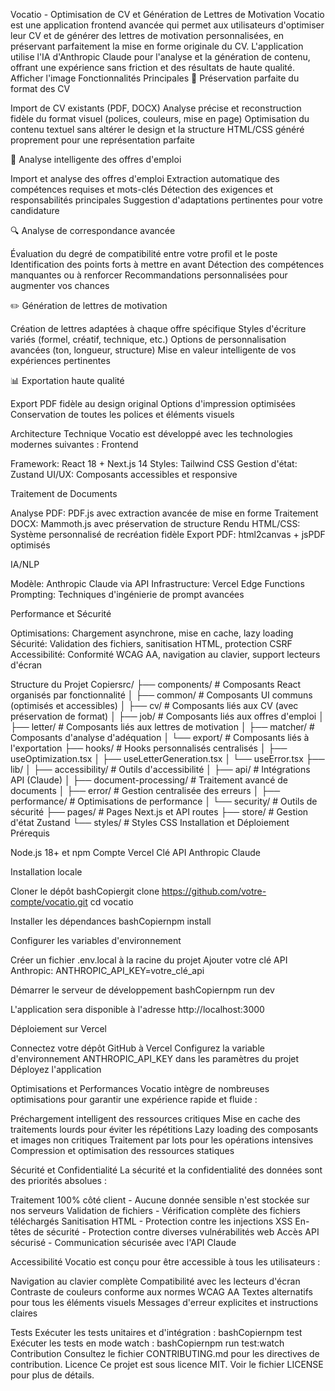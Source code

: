 Vocatio - Optimisation de CV et Génération de Lettres de Motivation
Vocatio est une application frontend avancée qui permet aux utilisateurs d'optimiser leur CV et de générer des lettres de motivation personnalisées, en préservant parfaitement la mise en forme originale du CV. L'application utilise l'IA d'Anthropic Claude pour l'analyse et la génération de contenu, offrant une expérience sans friction et des résultats de haute qualité.
Afficher l'image
Fonctionnalités Principales
📄 Préservation parfaite du format des CV

Import de CV existants (PDF, DOCX)
Analyse précise et reconstruction fidèle du format visuel (polices, couleurs, mise en page)
Optimisation du contenu textuel sans altérer le design et la structure
HTML/CSS généré proprement pour une représentation parfaite

💼 Analyse intelligente des offres d'emploi

Import et analyse des offres d'emploi
Extraction automatique des compétences requises et mots-clés
Détection des exigences et responsabilités principales
Suggestion d'adaptations pertinentes pour votre candidature

🔍 Analyse de correspondance avancée

Évaluation du degré de compatibilité entre votre profil et le poste
Identification des points forts à mettre en avant
Détection des compétences manquantes ou à renforcer
Recommandations personnalisées pour augmenter vos chances

✏️ Génération de lettres de motivation

Création de lettres adaptées à chaque offre spécifique
Styles d'écriture variés (formel, créatif, technique, etc.)
Options de personnalisation avancées (ton, longueur, structure)
Mise en valeur intelligente de vos expériences pertinentes

📊 Exportation haute qualité

Export PDF fidèle au design original
Options d'impression optimisées
Conservation de toutes les polices et éléments visuels

Architecture Technique
Vocatio est développé avec les technologies modernes suivantes :
Frontend

Framework: React 18 + Next.js 14
Styles: Tailwind CSS
Gestion d'état: Zustand
UI/UX: Composants accessibles et responsive

Traitement de Documents

Analyse PDF: PDF.js avec extraction avancée de mise en forme
Traitement DOCX: Mammoth.js avec préservation de structure
Rendu HTML/CSS: Système personnalisé de recréation fidèle
Export PDF: html2canvas + jsPDF optimisés

IA/NLP

Modèle: Anthropic Claude via API
Infrastructure: Vercel Edge Functions
Prompting: Techniques d'ingénierie de prompt avancées

Performance et Sécurité

Optimisations: Chargement asynchrone, mise en cache, lazy loading
Sécurité: Validation des fichiers, sanitisation HTML, protection CSRF
Accessibilité: Conformité WCAG AA, navigation au clavier, support lecteurs d'écran

Structure du Projet
Copiersrc/
├── components/          # Composants React organisés par fonctionnalité
│   ├── common/          # Composants UI communs (optimisés et accessibles)
│   ├── cv/              # Composants liés aux CV (avec préservation de format)
│   ├── job/             # Composants liés aux offres d'emploi
│   ├── letter/          # Composants liés aux lettres de motivation
│   ├── matcher/         # Composants d'analyse d'adéquation
│   └── export/          # Composants liés à l'exportation
├── hooks/               # Hooks personnalisés centralisés
│   ├── useOptimization.tsx
│   ├── useLetterGeneration.tsx
│   └── useError.tsx
├── lib/
│   ├── accessibility/   # Outils d'accessibilité
│   ├── api/             # Intégrations API (Claude)
│   ├── document-processing/ # Traitement avancé de documents
│   ├── error/           # Gestion centralisée des erreurs
│   ├── performance/     # Optimisations de performance
│   └── security/        # Outils de sécurité
├── pages/               # Pages Next.js et API routes
├── store/               # Gestion d'état Zustand
└── styles/              # Styles CSS
Installation et Déploiement
Prérequis

Node.js 18+ et npm
Compte Vercel
Clé API Anthropic Claude

Installation locale

Cloner le dépôt
bashCopiergit clone https://github.com/votre-compte/vocatio.git
cd vocatio

Installer les dépendances
bashCopiernpm install

Configurer les variables d'environnement

Créer un fichier .env.local à la racine du projet
Ajouter votre clé API Anthropic: ANTHROPIC_API_KEY=votre_clé_api


Démarrer le serveur de développement
bashCopiernpm run dev

L'application sera disponible à l'adresse http://localhost:3000

Déploiement sur Vercel

Connectez votre dépôt GitHub à Vercel
Configurez la variable d'environnement ANTHROPIC_API_KEY dans les paramètres du projet
Déployez l'application

Optimisations et Performances
Vocatio intègre de nombreuses optimisations pour garantir une expérience rapide et fluide :

Préchargement intelligent des ressources critiques
Mise en cache des traitements lourds pour éviter les répétitions
Lazy loading des composants et images non critiques
Traitement par lots pour les opérations intensives
Compression et optimisation des ressources statiques

Sécurité et Confidentialité
La sécurité et la confidentialité des données sont des priorités absolues :

Traitement 100% côté client - Aucune donnée sensible n'est stockée sur nos serveurs
Validation de fichiers - Vérification complète des fichiers téléchargés
Sanitisation HTML - Protection contre les injections XSS
En-têtes de sécurité - Protection contre diverses vulnérabilités web
Accès API sécurisé - Communication sécurisée avec l'API Claude

Accessibilité
Vocatio est conçu pour être accessible à tous les utilisateurs :

Navigation au clavier complète
Compatibilité avec les lecteurs d'écran
Contraste de couleurs conforme aux normes WCAG AA
Textes alternatifs pour tous les éléments visuels
Messages d'erreur explicites et instructions claires

Tests
Exécuter les tests unitaires et d'intégration :
bashCopiernpm test
Exécuter les tests en mode watch :
bashCopiernpm run test:watch
Contribution
Consultez le fichier CONTRIBUTING.md pour les directives de contribution.
Licence
Ce projet est sous licence MIT. Voir le fichier LICENSE pour plus de détails.